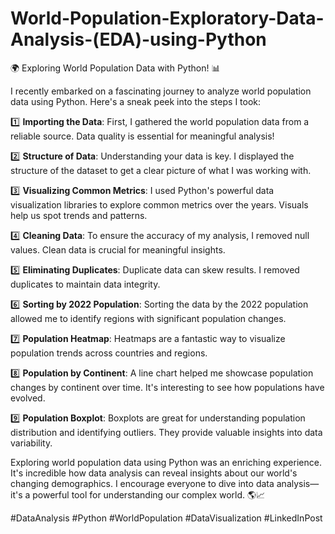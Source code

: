 # World-Population-Exploratory-Data-Analysis-(EDA)-using-Python 

🌍 Exploring World Population Data with Python! 📊

I recently embarked on a fascinating journey to analyze world population data using Python. Here's a sneak peek into the steps I took:
 
1️⃣ **Importing the Data**: First, I gathered the world population data from a reliable source. Data quality is essential for meaningful analysis!

2️⃣ **Structure of Data**: Understanding your data is key. I displayed the structure of the dataset to get a clear picture of what I was working with.

3️⃣ **Visualizing Common Metrics**: I used Python's powerful data visualization libraries to explore common metrics over the years. Visuals help us spot trends and patterns.

4️⃣ **Cleaning Data**: To ensure the accuracy of my analysis, I removed null values. Clean data is crucial for meaningful insights.

5️⃣ **Eliminating Duplicates**: Duplicate data can skew results. I removed duplicates to maintain data integrity.

6️⃣ **Sorting by 2022 Population**: Sorting the data by the 2022 population allowed me to identify regions with significant population changes.

7️⃣ **Population Heatmap**: Heatmaps are a fantastic way to visualize population trends across countries and regions.

8️⃣ **Population by Continent**: A line chart helped me showcase population changes by continent over time. It's interesting to see how populations have evolved.

9️⃣ **Population Boxplot**: Boxplots are great for understanding population distribution and identifying outliers. They provide valuable insights into data variability.

Exploring world population data using Python was an enriching experience. It's incredible how data analysis can reveal insights about our world's changing demographics. I encourage everyone to dive into data analysis—it's a powerful tool for understanding our complex world. 🌎📈

#DataAnalysis #Python #WorldPopulation #DataVisualization #LinkedInPost

